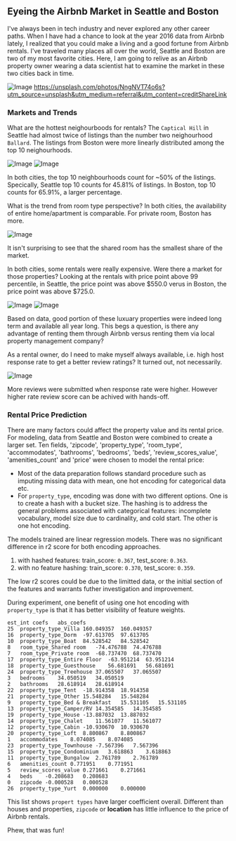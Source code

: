 ## Eyeing the Airbnb Market in Seattle and Boston

I've always been in tech industry and never explored any other career paths. When I have had a chance to look at the year 2016 data from Airbnb lately, I realized that you could make a living and a good fortune from Airbnb rentals. I've traveled many places all over the world, Seattle and Boston are two of my most favorite cities. Here, I am going to relive as an Airbnb property owner wearing a data scientist hat to examine the market in these two cities back in time.  

![Image](./images/airbnb/andrea-davis-NngNVT74o6s-unsplash.jpg)
https://unsplash.com/photos/NngNVT74o6s?utm_source=unsplash&utm_medium=referral&utm_content=creditShareLink

### Markets and Trends

What are the hottest neighourboods for rentals? The `Captical Hill` in Seattle had almost twice of listings than the number two neighourhood `Ballard`. The listings from Boston were more linearly distributed among the top 10 neighourhoods. 

![Image](./images/airbnb/seattle_rental_by_neighbourhood.png)
![Image](./images/airbnb/boston_rental_by_neighbourhood.png)

In both cities, the top 10 neighbourhoods count for ~50% of the listings. Specically, Seattle top 10 counts for 45.81% of listings. In Boston, top 10 counts for 65.91%, a larger percentage.

What is the trend from room type perspective? In both cities, the availability of entire home/apartment is comparable. For private room, Boston has more. 

![Image](./images/airbnb/rentals_by_room_types.png)

It isn't surprising to see that the shared room has the smallest share of the market. 

In both cities, some rentals were really expensive. Were there a market for those properties? Looking at the rentals with price point above 99 percentile, in Seattle, the price point was above $550.0 verus in Boston, the price point was above $725.0.

![Image](./images/airbnb/seattle_lux.png)
![Image](./images/airbnb/boston_lux.png)

Based on data, good portion of these luxuary properties were indeed long term and available all year long. This begs a question, is there any advantage of renting them through Airbnb versus renting them via local property management company? 

As a rental owner, do I need to make myself always available, i.e. high host response rate to get a better review ratings? It turned out, not necessarily. 

![Image](./images/airbnb/host_response_rate_review.png)

More reviews were submitted when response rate were higher. However higher rate review score can be achived with hands-off.

### Rental Price Prediction

There are many factors could affect the property value and its rental price. For modeling, data from Seattle and Boston were combined to create a larger set. Ten fields, 'zipcode', 'property_type', 'room_type', 'accommodates', 'bathrooms', 'bedrooms', 'beds', 'review_scores_value', 'amenities_count' and 'price' were chosen to model the rental price:  

- Most of the data preparation follows standard procedure such as imputing missing data with mean, one hot encoding for categorical data etc.
- For `property_type`, encoding was done with two different options. One is to create a hash with a bucket size. The hashing is to address the general problems associated with categorical features: incomplete vocabulary, model size due to cardinality, and cold start. The other is one hot encoding.

The models trained are linear regression models. There was no significant difference in r2 score for both encoding approaches. 

1. with hashed features: train_score: `0.367`, test_score: `0.363`.
2. with no feature hashing: train_score: `0.370`, test_score: `0.359`.

The low r2 scores could be due to the limitted data, or the initial section of the features and warrants futher investigation and improvement. 

During experiment, one benefit of using one hot encoding with `property_type` is that it has better visibility of feature weights.  

```
est_int	coefs	abs_coefs
25	property_type_Villa	160.049357	160.049357
16	property_type_Dorm	-97.613705	97.613705
10	property_type_Boat	84.528542	84.528542
8	room_type_Shared room	-74.476788	74.476788
7	room_type_Private room	-68.737470	68.737470
17	property_type_Entire Floor	-63.951214	63.951214
18	property_type_Guesthouse	56.681691	56.681691
24	property_type_Treehouse	37.065507	37.065507
3	bedrooms	34.050519	34.050519
2	bathrooms	28.618914	28.618914
22	property_type_Tent	-18.914358	18.914358
21	property_type_Other	15.548284	15.548284
9	property_type_Bed & Breakfast	15.531105	15.531105
13	property_type_Camper/RV	14.354585	14.354585
19	property_type_House	-13.887032	13.887032
14	property_type_Chalet	11.561077	11.561077
12	property_type_Cabin	-10.930670	10.930670
20	property_type_Loft	8.800867	8.800867
1	accommodates	8.074085	8.074085
23	property_type_Townhouse	-7.567396	7.567396
15	property_type_Condominium	3.618863	3.618863
11	property_type_Bungalow	2.761789	2.761789
6	amenities_count	0.771951	0.771951
5	review_scores_value	0.271661	0.271661
4	beds	-0.208683	0.208683
0	zipcode	-0.000528	0.000528
26	property_type_Yurt	0.000000	0.000000
```
This list shows `propert types` have larger coefficient overall. Different than houses and properties, `zipcode` or **location** has little influence to the price of Airbnb rentals.

Phew, that was fun!


